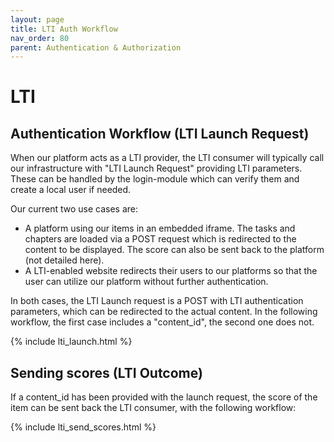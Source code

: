 ```yaml
---
layout: page
title: LTI Auth Workflow
nav_order: 80
parent: Authentication & Authorization
---
```


# LTI

## Authentication Workflow (LTI Launch Request)

When our platform acts as a LTI provider, the LTI consumer will typically call our infrastructure with "LTI Launch Request" providing LTI parameters. These can be handled by the login-module which can verify them and create a local user if needed.

Our current two use cases are:
* A platform using our items in an embedded iframe. The tasks and chapters are loaded via a POST request which is redirected to the content to be displayed. The score can also be sent back to the platform (not detailed here).
* A LTI-enabled website redirects their users to our platforms so that the user can utilize our platform without further authentication.

In both cases, the LTI Launch request is a POST with LTI authentication parameters, which can be redirected to the actual content. In the following workflow, the first case includes a "content_id", the second one does not.

{% include lti_launch.html %}

## Sending scores (LTI Outcome)

If a content_id has been provided with the launch request, the score of the item can be sent back the LTI consumer, with the following workflow:

{% include lti_send_scores.html %}
